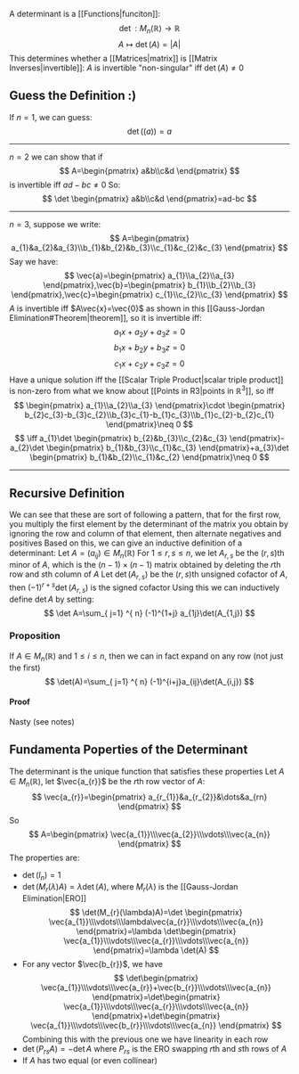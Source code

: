 A determinant is a [[Functions|funciton]]:
$$
\det:M_{n}(\mathbb{R})\to \mathbb{R}
$$
$$
 A\mapsto \det(A)=|A|
$$
This determines whether a [[Matrices|matrix]] is [[Matrix Inverses|invertible]]:
$A$ is invertible "non-singular" iff $\det(A)\neq 0$
## Guess the Definition :)
If $n=1$, we can guess:
$$
\det((a))=a
$$
___
$n=2$ we can show that if
$$
A=\begin{pmatrix}
a&b\\c&d
\end{pmatrix}
$$
is invertible iff $ad-bc\neq 0$
So:
$$
\det \begin{pmatrix}
a&b\\c&d
\end{pmatrix}=ad-bc
$$
___
$n=3$, suppose we write:
$$
A=\begin{pmatrix}
a_{1}&a_{2}&a_{3}\\b_{1}&b_{2}&b_{3}\\c_{1}&c_{2}&c_{3}
\end{pmatrix}
$$
Say we have:
$$
\vec{a}=\begin{pmatrix}
a_{1}\\a_{2}\\a_{3}
\end{pmatrix},\vec{b}=\begin{pmatrix}
b_{1}\\b_{2}\\b_{3}
\end{pmatrix},\vec{c}=\begin{pmatrix}
c_{1}\\c_{2}\\c_{3}
\end{pmatrix}
$$
$A$ is invertible iff $A\vec{x}=\vec{0}$ as shown in this [[Gauss-Jordan Elimination#Theorem|theorem]], so it is invertible iff:
$$
a_{1}x+a_{2}y+a_{3}z=0
$$
$$
 b_{1}x+b_{2}y+b_{3}z=0
$$
$$
c_{1}x+c_{2}y+c_{3}z=0
$$
Have a unique solution iff the [[Scalar Triple Product|scalar triple product]] is non-zero from what we know about [[Points in R3|points in $\mathbb{R}^3$]], so iff
$$
\begin{pmatrix}
a_{1}\\a_{2}\\a_{3}
\end{pmatrix}\cdot \begin{pmatrix}
b_{2}c_{3}-b_{3}c_{2}\\b_{3}c_{1}-b_{1}c_{3}\\b_{1}c_{2}-b_{2}c_{1}
\end{pmatrix}\neq 0
$$
$$
 \iff a_{1}\det \begin{pmatrix}
b_{2}&b_{3}\\c_{2}&c_{3}
\end{pmatrix}-a_{2}\det \begin{pmatrix}
b_{1}&b_{3}\\c_{1}&c_{3}
\end{pmatrix}+a_{3}\det \begin{pmatrix}
b_{1}&b_{2}\\c_{1}&c_{2}
\end{pmatrix}\neq 0
$$
___
## Recursive Definition
We can see that these are sort of following a pattern, that for the first row, you multiply the first element by the determinant of the matrix you obtain by ignoring the row and column of that element, then alternate negatives and positives
Based on this, we can give an inductive definition of a determinant:
Let $A=(a_{ij})\in M_{n}(\mathbb{R})$
For $1\leq r,s\leq n$, we let $A_{r,s}$ be the $(r,s)$th minor of $A$, which is the $(n-1)\times (n-1)$ matrix obtained by deleting the $r$th row and $s$th column of $A$
Let $\det(A_{r,s})$ be the $(r,s)$th unsigned cofactor of $A$, then $(-1)^{r+s}\det(A_{r,s})$ is the signed cofactor
Using this we can inductively define $\det A$ by setting:
$$
\det A=\sum_{ j=1} ^{ n} (-1)^{1+j} a_{1j}\det(A_{1,j})
$$
### Proposition
If $A\in M_{n}(\mathbb{R})$ and $1\leq i\leq n$, then we can in fact expand on any row (not just the first)
$$
\det(A)=\sum_{ j=1} ^{ n}  (-1)^{i+j}a_{ij}\det(A_{i,j})
$$
#### Proof
Nasty (see notes)
## Fundamenta Poperties of the Determinant
The determinant is the unique function that satisfies these properties
Let $A\in M_{n}(\mathbb{R})$, let $\vec{a_{r}}$ be the $r$th row vector of $A$:
$$
\vec{a_{r}}=\begin{pmatrix}
a_{r_{1}}&a_{r_{2}}&\dots&a_{rn}
\end{pmatrix}
$$
So
$$
A=\begin{pmatrix}
\vec{a_{1}}\\\vec{a_{2}}\\\vdots\\\vec{a_{n}}
\end{pmatrix}
$$
The properties are:
- $\det(I_{n})=1$
- $\det(M_{r}(\lambda)A)=\lambda \det(A)$, where $M_{r}(\lambda)$ is the [[Gauss-Jordan Elimination|ERO]] 
 $$
\det(M_{r}(\lambda)A)=\det \begin{pmatrix}
\vec{a_{1}}\\\vdots\\\lambda\vec{a_{r}}\\\vdots\\\vec{a_{n}}
\end{pmatrix}=\lambda \det\begin{pmatrix}
\vec{a_{1}}\\\vdots\\\vec{a_{r}}\\\vdots\\\vec{a_{n}}
\end{pmatrix}=\lambda \det(A)
$$
- For any vector $\vec{b_{r}}$, we have
$$
\det\begin{pmatrix}
\vec{a_{1}}\\\vdots\\\vec{a_{r}}+\vec{b_{r}}\\\vdots\\\vec{a_{n}}
\end{pmatrix}=\det\begin{pmatrix}
\vec{a_{1}}\\\vdots\\\vec{a_{r}}\\\vdots\\\vec{a_{n}}
\end{pmatrix}+\det\begin{pmatrix}
\vec{a_{1}}\\\vdots\\\vec{b_{r}}\\\vdots\\\vec{a_{n}}
\end{pmatrix}
$$
    Combining this with the previous one we have linearity in each row
- $\det(P_{rs}A)=-\det A$ where $P_{rs}$ is the ERO swapping $r$th and $s$th rows of $A$
- If $A$ has two equal (or even collinear)